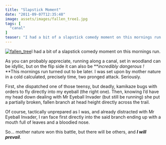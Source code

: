 ```yaml
---
title: "Slapstick Moment"
date: "2011-09-07T12:35:48"
image: assets/images/fallen_tree1.jpg
tags: [
  "canal"
]
teaser: "I had a bit of a slapstick comedy moment on this mornings run. As you can probably appreciate, running along a canal, set in woodland can be idyllic, but on the flip side it can also be incredibly dangerous ! This mornings run turned out to be later. I was set upon by mother nature [&hellip;]\n"
---
```

[![fallen_tree](https://kennetrunner.com/wp-content/uploads/2011/09/fallen_tree_thumb.jpg "fallen_tree")](https://kennetrunner.com/wp-content/uploads/2011/09/fallen_tree.jpg)I had a bit of a slapstick comedy moment on this mornings run.

As you can probably appreciate, running along a canal, set in woodland can be idyllic, but on the flip side it can also be ***incredibly dangerous !*  
**This mornings run turned out to be later. I was set upon by mother nature in a cold calculated, precisely time, two pronged attack. Seriously.

First, she dispatched one of those teensy, but deadly, kamikaze bugs with orders to fly directly into my eyeball (the right one). Then, knowing I’d have my head down dealing with Mr Eyeball Invader (but still be running) she put a partially broken, fallen branch at head height directly across the trail.

Of course, tactically unprepared as I was, and already distracted with Mr Eyeball Invader, I ran face first directly into the said branch ending up with a mouth full of leaves and a bloodied nose.

So… mother nature won this battle, but there will be others, and ***I will prevail***.
